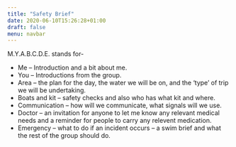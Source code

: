```yaml
---
title: "Safety Brief"
date: 2020-06-10T15:26:28+01:00
draft: false
menu: navbar
---
```


M.Y.A.B.C.D.E. stands for-

- Me – Introduction and a bit about me.
- You – Introductions from the group.
- Area – the plan for the day, the water we will be on, and the ‘type’ of trip we will be undertaking.
- Boats and kit – safety checks and also who has what kit and where.
- Communication – how will we communicate, what signals will we use.
- Doctor – an invitation for anyone to let me know any relevant medical needs and a reminder for people to carry any relevent medication.
- Emergency – what to do if an incident occurs – a swim brief and what the rest of the group should do.

